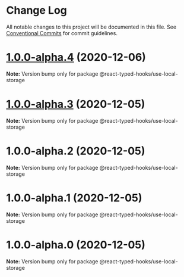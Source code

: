 # Change Log

All notable changes to this project will be documented in this file.
See [Conventional Commits](https://conventionalcommits.org) for commit guidelines.

# [1.0.0-alpha.4](https://github.com/react-typed-hooks/react-typed-hooks/compare/@react-typed-hooks/use-local-storage@1.0.0-alpha.3...@react-typed-hooks/use-local-storage@1.0.0-alpha.4) (2020-12-06)

**Note:** Version bump only for package @react-typed-hooks/use-local-storage





# [1.0.0-alpha.3](https://github.com/react-typed-hooks/react-typed-hooks/compare/@react-typed-hooks/use-local-storage@1.0.0-alpha.2...@react-typed-hooks/use-local-storage@1.0.0-alpha.3) (2020-12-05)

**Note:** Version bump only for package @react-typed-hooks/use-local-storage





# 1.0.0-alpha.2 (2020-12-05)

**Note:** Version bump only for package @react-typed-hooks/use-local-storage





# 1.0.0-alpha.1 (2020-12-05)

**Note:** Version bump only for package @react-typed-hooks/use-local-storage





# 1.0.0-alpha.0 (2020-12-05)

**Note:** Version bump only for package @react-typed-hooks/use-local-storage
